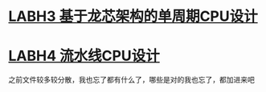 # [LABH3 基于龙芯架构的单周期CPU设计](https://github.com/Mamya22/mycpu_env.git)
# [LABH4 流水线CPU设计](https://github.com/Mamya22/mycpu_env.git)
之前文件较多较分散，我也忘了都有什么了，哪些是对的我也忘了，都加进来吧

